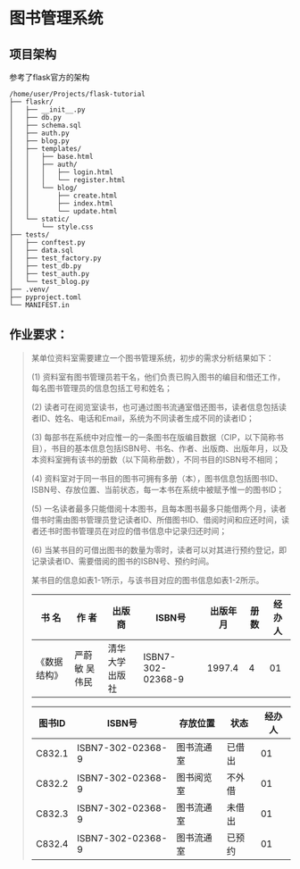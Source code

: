 # 图书管理系统

## 项目架构

参考了flask官方的架构
```
/home/user/Projects/flask-tutorial
├── flaskr/
│   ├── __init__.py
│   ├── db.py
│   ├── schema.sql
│   ├── auth.py
│   ├── blog.py
│   ├── templates/
│   │   ├── base.html
│   │   ├── auth/
│   │   │   ├── login.html
│   │   │   └── register.html
│   │   └── blog/
│   │       ├── create.html
│   │       ├── index.html
│   │       └── update.html
│   └── static/
│       └── style.css
├── tests/
│   ├── conftest.py
│   ├── data.sql
│   ├── test_factory.py
│   ├── test_db.py
│   ├── test_auth.py
│   └── test_blog.py
├── .venv/
├── pyproject.toml
└── MANIFEST.in
```

## 作业要求：

> 某单位资料室需要建立一个图书管理系统，初步的需求分析结果如下：
>
> (1) 资料室有图书管理员若干名，他们负责已购入图书的编目和借还工作，每名图书管理员的信息包括工号和姓名；
>
> (2) 读者可在阅览室读书，也可通过图书流通室借还图书，读者信息包括读者ID、姓名、电话和Email，系统为不同读者生成不同的读者ID；
>
> (3) 每部书在系统中对应惟一的一条图书在版编目数据（CIP，以下简称书目），书目的基本信息包括ISBN号、书名、作者、出版商、出版年月，以及本资料室拥有该书的册数（以下简称册数），不同书目的ISBN号不相同；
>
> (4) 资料室对于同一书目的图书可拥有多册（本），图书信息包括图书ID、ISBN号、存放位置、当前状态，每一本书在系统中被赋予惟一的图书ID；
>
> (5) 一名读者最多只能借阅十本图书，且每本图书最多只能借两个月，读者借书时需由图书管理员登记读者ID、所借图书ID、借阅时间和应还时间，读者还书时图书管理员在对应的借书信息中记录归还时间；
>
> (6) 当某书目的可借出图书的数量为零时，读者可以对其进行预约登记，即记录读者ID、需要借阅的图书的ISBN号、预约时间。
>
> 某书目的信息如表1-1所示，与该书目对应的图书信息如表1-2所示。
>
> | 书 名        | 作 者          | 出版商         | ISBN号            | 出版年月 | 册数 | 经办人 |
> | ------------ | -------------- | -------------- | ----------------- | -------- | ---- | ------ |
> | 《数据结构》 | 严蔚敏  吴伟民 | 清华大学出版社 | ISBN7-302-02368-9 | 1997.4   | 4    | 01     |
>
> | 图书ID | ISBN号            | 存放位置   | 状态   | 经办人 |
> | ------ | ----------------- | ---------- | ------ | ------ |
> | C832.1 | ISBN7-302-02368-9 | 图书流通室 | 已借出 | 01     |
> | C832.2 | ISBN7-302-02368-9 | 图书阅览室 | 不外借 | 01     |
> | C832.3 | ISBN7-302-02368-9 | 图书流通室 | 未借出 | 01     |
> | C832.4 | ISBN7-302-02368-9 | 图书流通室 | 已预约 | 01     |
